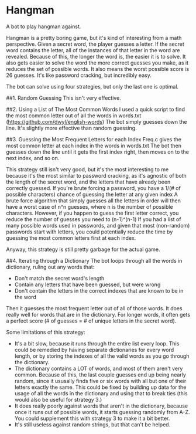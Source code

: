 # Hangman

A bot to play hangman against.

Hangman is a pretty boring game, but it's kind of interesting from a math perspective.
Given a secret word, the player guesses a letter. If the secret word contains the letter, all of the instances of that letter in the word are revealed.
Because of this, the longer the word is, the easier it is to solve.
It also gets easier to solve the word the more correct guesses you make, as it reduces the set of possible words.
It also means the worst possible score is 26 guesses.
It's like password cracking, but incredibly easy.

The bot can solve using four strategies, but only the last one is optimal.

##1. Random Guessing
This isn't very effective.

##2. Using a List of The Most Common Words
I used a quick script to find the most common letter out of all the words in words.txt (https://github.com/dwyl/english-words)
The bot simply guesses down the line.
It's slightly more effective than random guessing.

##3. Guessing the Most Frequent Letters for each Index
Freq.c gives the most common letter at each index in the words in words.txt
The bot then guesses down the line until it gets the first index right, then moves on to the next index, and so on.

This strategy still isn't very good, but it's the most interesting to me because it's the most similar to password cracking, as it's agnostic of both the length of the secret word, and the letters that have already been correctly guessed.
If you're brute forcing a password, you have a 1/(# of possible characters) chance of guessing the letter at any given index
A brute force algorithm that simply guesses all the letters in order will then have a worst case of n^n guesses, where n is the number of possible characters.
However, if you happen to guess the first letter correct, you reduce the number of guesses you need to (n-1)^(n-1)
If you had a list of many possible words used in passwords, and given that most (non-random) passwords start with letters, you could potentially reduce the time by guessing the most common letters first at each index.

Anyway, this strategy is still pretty garbage for the actual game.

##4. Iterating through a Dictionary
The bot loops through all the words in dictionary, ruling out any words that:
- Don't match the secret word's length
- Contain any letters that have been guessed, but were wrong
- Don't contain the letters in the correct indexes that are known to be in the word

Then it guesses the most frequent letter out of all of those words.
It does really well for words that are in the dictionary. For longer words, it often gets a perfect score (# of guesses = # of unique letters in the secret word).

Some limitations of this strategy:
- It's a bit slow, because it runs through the entire list every loop. This could be remedied by having separate dictionaries for every word length, or by storing the indexes of all the valid words as you go through the dictionary.
- The dictionary contains a LOT of words, and most of them aren't very common. Because of this, the last couple guesses end up being nearly random, since it ususally finds five or six words with all but one of their letters exactly the same. This could be fixed by building up data for the usage of all the words in the dictionary and using that to break ties (this would also be useful for strategy 3.)
- It does really poorly against words that aren't in the dictionary, because once it runs out of possible words, it starts guessing randomly from A-Z. You could supplement this with strategy 3 to make it a bit better.
- It's still useless against random strings, but that can't be helped.
